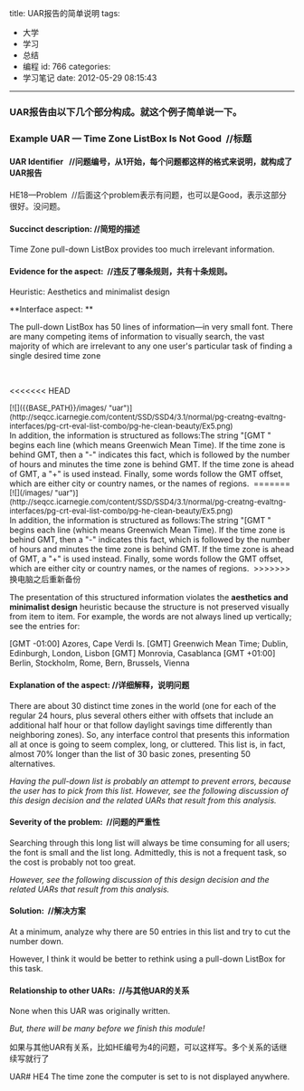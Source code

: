 title: UAR报告的简单说明
tags:
  - 大学
  - 学习
  - 总结
  - 编程
id: 766
categories:
  - 学习笔记
date: 2012-05-29 08:15:43
---

### UAR报告由以下几个部分构成。就这个例子简单说一下。

### **Example UAR — Time Zone ListBox Is Not Good  //标题**

<div>

#### **UAR Identifier   //问题编号，从1开始，每个问题都这样的格式来说明，就构成了UAR报告**

HE18—Problem  //后面这个problem表示有问题，也可以是Good，表示这部分很好。没问题。

#### **Succinct description: //简短的描述**

Time Zone pull-down ListBox provides too much irrelevant information.

#### **Evidence for the aspect:  //违反了哪条规则，共有十条规则。**

Heuristic: Aesthetics and minimalist design

**Interface aspect: **

The pull-down ListBox has 50 lines of information—in very small font. There are many competing items of information to visually search, the vast majority of which are irrelevant to any one user's particular task of finding a single desired time zone

&nbsp;

<<<<<<< HEAD
<center style="text-align: -webkit-auto;"><span style="font-size: small;"><span style="line-height: normal;">[![]({{BASE_PATH}}/images/ "uar")](http://seqcc.icarnegie.com/content/SSD/SSD4/3.1/normal/pg-creatng-evaltng-interfaces/pg-crt-eval-list-combo/pg-he-clean-beauty/Ex5.png)</span></span></center>In addition, the information is structured as follows:The string "[GMT " begins each line (which means Greenwich Mean Time). If the time zone is behind GMT, then a "-" indicates this fact, which is followed by the number of hours and minutes the time zone is behind GMT. If the time zone is ahead of GMT, a "+" is used instead. Finally, some words follow the GMT offset, which are either city or country names, or the names of regions.&nbsp;
=======
<center style="text-align: -webkit-auto;"><span style="font-size: small;"><span style="line-height: normal;">[![](/images/ "uar")](http://seqcc.icarnegie.com/content/SSD/SSD4/3.1/normal/pg-creatng-evaltng-interfaces/pg-crt-eval-list-combo/pg-he-clean-beauty/Ex5.png)</span></span></center>In addition, the information is structured as follows:The string "[GMT " begins each line (which means Greenwich Mean Time). If the time zone is behind GMT, then a "-" indicates this fact, which is followed by the number of hours and minutes the time zone is behind GMT. If the time zone is ahead of GMT, a "+" is used instead. Finally, some words follow the GMT offset, which are either city or country names, or the names of regions.&nbsp;
>>>>>>> 换电脑之后重新备份

The presentation of this structured information violates the **aesthetics and minimalist design** heuristic because the structure is not preserved visually from item to item. For example, the words are not always lined up vertically; see the entries for:

<span>[GMT -01:00] Azores, Cape Verdi Is.</span>
<span>[GMT] Greenwich Mean Time; Dublin, Edinburgh, London, Lisbon</span>
<span>[GMT] Monrovia, Casablanca</span>
<span>[GMT +01:00] Berlin, Stockholm, Rome, Bern, Brussels, Vienna</span>

#### **Explanation of the aspect: //详细解释，说明问题**

There are about 30 distinct time zones in the world (one for each of the regular 24 hours, plus several others either with offsets that include an additional half hour or that follow daylight savings time differently than neighboring zones). So, any interface control that presents this information all at once is going to seem complex, long, or cluttered. This list is, in fact, almost 70% longer than the list of 30 basic zones, presenting 50 alternatives.

_Having the pull-down list is probably an attempt to prevent errors, because the user has to pick from this list. However, see the following discussion of this design decision and the related UARs that result from this analysis._

#### **Severity of the problem:  //问题的严重性**

Searching through this long list will always be time consuming for all users; the font is small and the list long. Admittedly, this is not a frequent task, so the cost is probably not too great.

_However, see the following discussion of this design decision and the related UARs that result from this analysis._

#### **Solution:  //解决方案**

At a minimum, analyze why there are 50 entries in this list and try to cut the number down.

However, I think it would be better to rethink using a pull-down ListBox for this task.

#### **Relationship to other UARs:  //与其他UAR的关系**

None when this UAR was originally written.

_But, there will be many before we finish this module!_

如果与其他UAR有关系，比如HE编号为4的问题，可以这样写。多个关系的话继续写就行了

UAR# HE4 The time zone the computer is set to is not displayed anywhere.

&nbsp;

&nbsp;

</div>